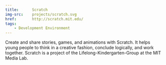 ```yaml
---
title:      Scratch
img-src:    projects/scratch.svg
href:       http://scratch.mit.edu/
tags:
    - Development Environment
---
```

Create and share stories, games, and animations with Scratch. It helps young people to think in a creative fashion, conclude logically, and work together. Scratch is a project of the Lifelong-Kindergarten-Group at the MIT Media Lab.